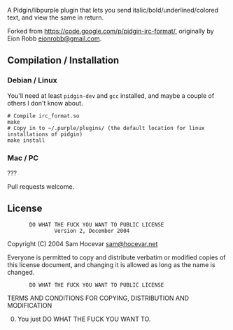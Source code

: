 A Pidgin/libpurple plugin that lets you send italic/bold/underlined/colored text, and view the same in return.

Forked from https://code.google.com/p/pidgin-irc-format/, originally by Eion Robb <eionrobb@gmail.com>.

## Compilation / Installation
### Debian / Linux
You'll need at least `pidgin-dev` and `gcc` installed, and maybe a couple of others I don't know about.

```
# Compile irc_format.so
make
# Copy in to ~/.purple/plugins/ (the default location for linux installations of pidgin)
make install
```

### Mac / PC

???

Pull requests welcome.


## License

           DO WHAT THE FUCK YOU WANT TO PUBLIC LICENSE
                   Version 2, December 2004

Copyright (C) 2004 Sam Hocevar <sam@hocevar.net>

Everyone is permitted to copy and distribute verbatim or modified
copies of this license document, and changing it is allowed as long
as the name is changed.

           DO WHAT THE FUCK YOU WANT TO PUBLIC LICENSE
  TERMS AND CONDITIONS FOR COPYING, DISTRIBUTION AND MODIFICATION

 0. You just DO WHAT THE FUCK YOU WANT TO.
